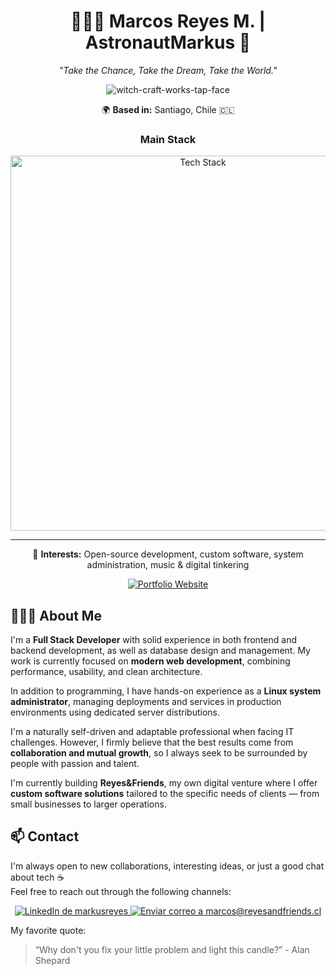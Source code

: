 <div align="center">

# 👨🏻‍🚀 Marcos Reyes M. | AstronautMarkus 🚀  
_"Take the Chance, Take the Dream, Take the World."_

![witch-craft-works-tap-face](https://github.com/user-attachments/assets/e65344bb-5e04-4d6c-be04-e97a3320d804)


🌍 **Based in:** Santiago, Chile 🇨🇱

### Main Stack

<img src="https://skillicons.dev/icons?i=linux,nginx,mysql,php,python,flask,laravel,react,vue,astro,docker" alt="Tech Stack" width="600"/>

---

🎵 **Interests:** Open-source development, custom software, system administration, music & digital tinkering

[![Portfolio Website](https://img.shields.io/badge/Portfolio-astronautmarkus.dev-6a0dad?style=flat-square&logo=firefox-browser&logoColor=white)](https://astronautmarkus.dev)

</div>



## 👨🏻‍💻 About Me

I'm a **Full Stack Developer** with solid experience in both frontend and backend development, as well as database design and management. My work is currently focused on **modern web development**, combining performance, usability, and clean architecture.

In addition to programming, I have hands-on experience as a **Linux system administrator**, managing deployments and services in production environments using dedicated server distributions.

I'm a naturally self-driven and adaptable professional when facing IT challenges. However, I firmly believe that the best results come from **collaboration and mutual growth**, so I always seek to be surrounded by people with passion and talent.

I'm currently building **Reyes&Friends**, my own digital venture where I offer **custom software solutions** tailored to the specific needs of clients — from small businesses to larger operations.


## 📫 Contact

I'm always open to new collaborations, interesting ideas, or just a good chat about tech ☕  
Feel free to reach out through the following channels:

<div align="center">

<a href="https://www.linkedin.com/in/markusreyes" target="_blank" rel="noopener noreferrer">
  <img src="https://skillicons.dev/icons?i=linkedin" alt="LinkedIn de markusreyes">
</a>

<a href="mailto:marcos@reyesandfriends.cl">
  <img src="https://skillicons.dev/icons?i=gmail" alt="Enviar correo a marcos@reyesandfriends.cl">
</a>

</div>

My favorite quote: 
> “Why don't you fix your little problem and light this candle?” - Alan Shepard
